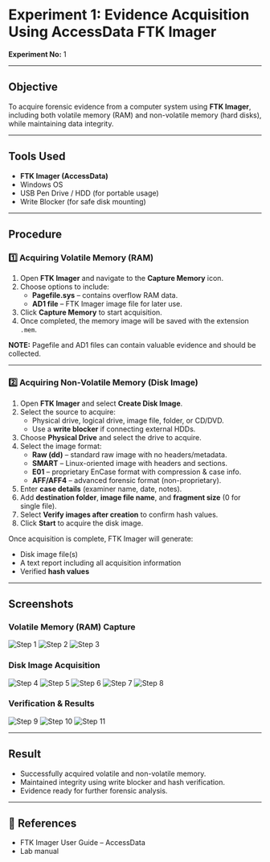 # Experiment 1: Evidence Acquisition Using AccessData FTK Imager
**Experiment No:** 1  

---

##  Objective
To acquire forensic evidence from a computer system using **FTK Imager**, including both volatile memory (RAM) and non-volatile memory (hard disks), while maintaining data integrity.

---

##  Tools Used
- **FTK Imager (AccessData)**  
- Windows OS  
- USB Pen Drive / HDD (for portable usage)  
- Write Blocker (for safe disk mounting)

---

##  Procedure

### 1️⃣ Acquiring Volatile Memory (RAM)
1. Open **FTK Imager** and navigate to the **Capture Memory** icon.  
2. Choose options to include:
   - **Pagefile.sys** – contains overflow RAM data.  
   - **AD1 file** – FTK Imager image file for later use.  
3. Click **Capture Memory** to start acquisition.  
4. Once completed, the memory image will be saved with the extension `.mem`.  

**NOTE:** Pagefile and AD1 files can contain valuable evidence and should be collected.

---

### 2️⃣ Acquiring Non-Volatile Memory (Disk Image)
1. Open **FTK Imager** and select **Create Disk Image**.  
2. Select the source to acquire:
   - Physical drive, logical drive, image file, folder, or CD/DVD.  
   - Use a **write blocker** if connecting external HDDs.  
3. Choose **Physical Drive** and select the drive to acquire.  
4. Select the image format:
   - **Raw (dd)** – standard raw image with no headers/metadata.  
   - **SMART** – Linux-oriented image with headers and sections.  
   - **E01** – proprietary EnCase format with compression & case info.  
   - **AFF/AFF4** – advanced forensic format (non-proprietary).  
5. Enter **case details** (examiner name, date, notes).  
6. Add **destination folder**, **image file name**, and **fragment size** (0 for single file).  
7. Select **Verify images after creation** to confirm hash values.  
8. Click **Start** to acquire the disk image.  

Once acquisition is complete, FTK Imager will generate:
- Disk image file(s)  
- A text report including all acquisition information  
- Verified **hash values**  

---

##  Screenshots
### Volatile Memory (RAM) Capture
![Step 1](Screenshots/e1p1.png)
![Step 2](Screenshots/e1p2.png)
![Step 3](Screenshots/e1p3.png)

### Disk Image Acquisition
![Step 4](Screenshots/e1p4.png)
![Step 5](Screenshots/e1p5.png)
![Step 6](Screenshots/e1p6.png)
![Step 7](Screenshots/e1p7.png)
![Step 8](Screenshots/e1p8.png)

### Verification & Results
![Step 9](Screenshots/e1p9.png)
![Step 10](Screenshots/e1p10.png)
![Step 11](Screenshots/e1p11.png)

---

##  Result
- Successfully acquired volatile and non-volatile memory.  
- Maintained integrity using write blocker and hash verification.  
- Evidence ready for further forensic analysis.

---

## 📂 References
- FTK Imager User Guide – AccessData  
- Lab manual

